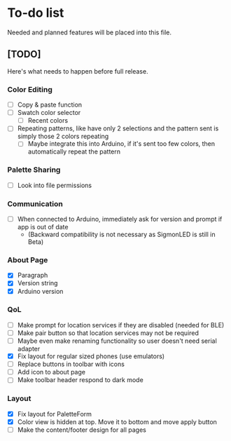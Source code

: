 # To-do list

Needed and planned features will be placed into this file.

## [TODO]

Here's what needs to happen before full release.

### Color Editing
- [ ] Copy & paste function
- [ ] Swatch color selector
	- [ ] Recent colors
- [ ] Repeating patterns, like have only 2 selections and the pattern sent is simply those 2 colors repeating
	- [ ] Maybe integrate this into Arduino, if it's sent too few colors, then automatically repeat the pattern

### Palette Sharing
- [ ] Look into file permissions

### Communication
- [ ] When connected to Arduino, immediately ask for version and prompt if app is out of date
	- (Backward compatibility is not necessary as SigmonLED is still in Beta)

### About Page
- [x] Paragraph
- [x] Version string
- [x] Arduino version

### QoL
- [ ] Make prompt for location services if they are disabled (needed for BLE)
- [ ] Make pair button so that location services may not be required
- [ ] Maybe even make renaming functionality so user doesn't need serial adapter
- [x] Fix layout for regular sized phones (use emulators)
- [ ] Replace buttons in toolbar with icons
- [ ] Add icon to about page
- [ ] Make toolbar header respond to dark mode

### Layout
- [x] Fix layout for PaletteForm
- [x] Color view is hidden at top. Move it to bottom and move apply button
- [ ] Make the content/footer design for all pages
